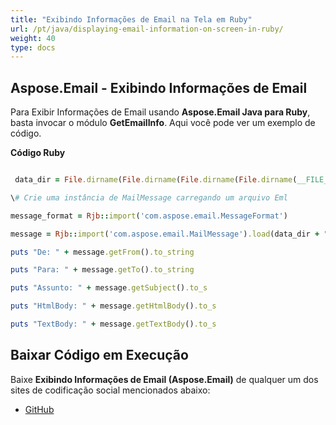 ```yaml
---
title: "Exibindo Informações de Email na Tela em Ruby"
url: /pt/java/displaying-email-information-on-screen-in-ruby/
weight: 40
type: docs
---
```


## **Aspose.Email - Exibindo Informações de Email**
Para Exibir Informações de Email usando **Aspose.Email Java para Ruby**, basta invocar o módulo **GetEmailInfo**. Aqui você pode ver um exemplo de código.

**Código Ruby**

``` ruby

 data_dir = File.dirname(File.dirname(File.dirname(File.dirname(__FILE__)))) + '/data/'

\# Crie uma instância de MailMessage carregando um arquivo Eml

message_format = Rjb::import('com.aspose.email.MessageFormat')

message = Rjb::import('com.aspose.email.MailMessage').load(data_dir + "Message.eml")

puts "De: " + message.getFrom().to_string

puts "Para: " + message.getTo().to_string

puts "Assunto: " + message.getSubject().to_s

puts "HtmlBody: " + message.getHtmlBody().to_s

puts "TextBody: " + message.getTextBody().to_s

```
## **Baixar Código em Execução**
Baixe **Exibindo Informações de Email (Aspose.Email)** de qualquer um dos sites de codificação social mencionados abaixo:

- [GitHub](https://github.com/aspose-email/Aspose.Email-for-Java/blob/master/Plugins/Aspose_Email_Java_for_Ruby/lib/asposeemailjava/Email/getemailinfo.rb)